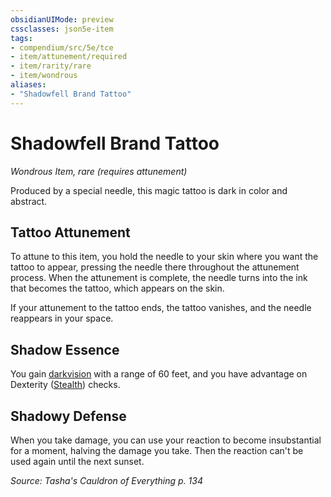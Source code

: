```yaml
---
obsidianUIMode: preview
cssclasses: json5e-item
tags:
- compendium/src/5e/tce
- item/attunement/required
- item/rarity/rare
- item/wondrous
aliases: 
- "Shadowfell Brand Tattoo"
---
```

# Shadowfell Brand Tattoo
*Wondrous Item, rare (requires attunement)*  


Produced by a special needle, this magic tattoo is dark in color and abstract.

## Tattoo Attunement

To attune to this item, you hold the needle to your skin where you want the tattoo to appear, pressing the needle there throughout the attunement process. When the attunement is complete, the needle turns into the ink that becomes the tattoo, which appears on the skin.

If your attunement to the tattoo ends, the tattoo vanishes, and the needle reappears in your space.

## Shadow Essence

You gain [darkvision](/compendium/rules/senses.md#darkvision) with a range of 60 feet, and you have advantage on Dexterity ([Stealth](/compendium/rules/skills.md#Stealth)) checks.

## Shadowy Defense

When you take damage, you can use your reaction to become insubstantial for a moment, halving the damage you take. Then the reaction can't be used again until the next sunset.

*Source: Tasha's Cauldron of Everything p. 134*